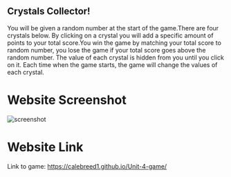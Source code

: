 ## Crystals Collector!

You will be given a random number at the start of the game.There are four crystals below. By clicking on a crystal you will add a specific amount of points to your total score.You win the game by matching your total score to random number, you lose the game if your total score goes above the random number.
The value of each crystal is hidden from you until you click on it.	Each time when the game starts, the game will change the values of each crystal.


# Website Screenshot
![screenshot](assets/images/crystal.jpg)

# Website Link
Link to game: https://calebreed1.github.io/Unit-4-game/
